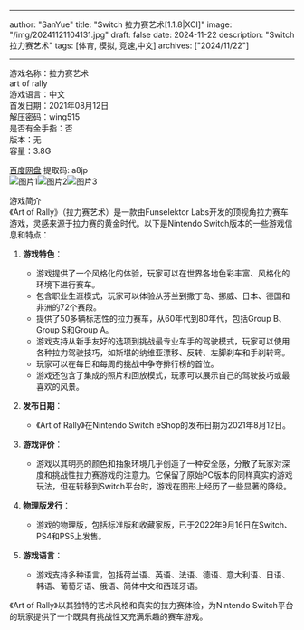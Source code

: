 
---
author: "SanYue"
title: "Switch 拉力赛艺术[1.1.8|XCI]"
image: "/img/20241121104131.jpg"
draft: false
date: 2024-11-22
description: "Switch 拉力赛艺术"
tags: [体育, 模拟, 竞速,中文]
archives: ["2024/11/22"]

---

游戏名称：拉力赛艺术   
art of rally    
游戏语言：中文  
首发日期：2021年08月12日  
解压密码：wing515  
是否有金手指：否  
版本：无   
容量：3.8G

[百度网盘](https://pan.baidu.com/s/1yYCz-NRW5Cf6JkMXB6FbEw) 提取码: a8jp  
![图片1](/img/bc4097.jpg)![图片2](/img/92019b.jpg)![图片3](/img/5366bd.jpg)  

游戏简介  
《Art of Rally》（拉力赛艺术）是一款由Funselektor Labs开发的顶视角拉力赛车游戏，灵感来源于拉力赛的黄金时代。以下是Nintendo Switch版本的一些游戏信息和特点：

1. **游戏特色**：
   - 游戏提供了一个风格化的体验，玩家可以在世界各地色彩丰富、风格化的环境下进行赛车。
   - 包含职业生涯模式，玩家可以体验从芬兰到撒丁岛、挪威、日本、德国和非洲的72个赛段。
   - 提供了50多辆标志性的拉力赛车，从60年代到80年代，包括Group B、Group S和Group A。
   - 游戏支持从新手友好的选项到挑战最专业车手的驾驶模式，玩家可以使用各种拉力驾驶技巧，如斯堪的纳维亚漂移、反转、左脚刹车和手刹转弯。
   - 玩家可以在每日和每周的挑战中争夺排行榜的首位。
   - 游戏还包含了集成的照片和回放模式，玩家可以展示自己的驾驶技巧或最喜欢的风景。

2. **发布日期**：
   - 《Art of Rally》在Nintendo Switch eShop的发布日期为2021年8月12日。

3. **游戏评价**：
   - 游戏以其明亮的颜色和抽象环境几乎创造了一种安全感，分散了玩家对深度和挑战性拉力赛游戏的注意力。它保留了原始PC版本的同样真实的游戏玩法，但在转移到Switch平台时，游戏在图形上经历了一些显著的降级。

4. **物理版发行**：
   - 游戏的物理版，包括标准版和收藏家版，已于2022年9月16日在Switch、PS4和PS5上发售。

5. **游戏语言**：
   - 游戏支持多种语言，包括荷兰语、英语、法语、德语、意大利语、日语、韩语、葡萄牙语、俄语、简体中文和西班牙语。

《Art of Rally》以其独特的艺术风格和真实的拉力赛体验，为Nintendo Switch平台的玩家提供了一个既具有挑战性又充满乐趣的赛车游戏。
